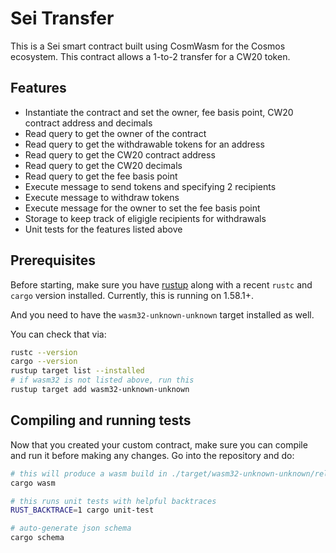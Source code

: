 # Sei Transfer

This is a Sei smart contract built using CosmWasm for the Cosmos ecosystem. This contract allows a 1-to-2 transfer for a CW20 token.

## Features

- Instantiate the contract and set the owner, fee basis point, CW20 contract address and decimals
- Read query to get the owner of the contract
- Read query to get the withdrawable tokens for an address
- Read query to get the CW20 contract address
- Read query to get the CW20 decimals
- Read query to get the fee basis point
- Execute message to send tokens and specifying 2 recipients
- Execute message to withdraw tokens
- Execute message for the owner to set the fee basis point
- Storage to keep track of eligigle recipients for withdrawals
- Unit tests for the features listed above

## Prerequisites

Before starting, make sure you have [rustup](https://rustup.rs/) along with a
recent `rustc` and `cargo` version installed. Currently, this is running on 1.58.1+.

And you need to have the `wasm32-unknown-unknown` target installed as well.

You can check that via:

```sh
rustc --version
cargo --version
rustup target list --installed
# if wasm32 is not listed above, run this
rustup target add wasm32-unknown-unknown
```

## Compiling and running tests

Now that you created your custom contract, make sure you can compile and run it before
making any changes. Go into the repository and do:

```sh
# this will produce a wasm build in ./target/wasm32-unknown-unknown/release/YOUR_NAME_HERE.wasm
cargo wasm

# this runs unit tests with helpful backtraces
RUST_BACKTRACE=1 cargo unit-test

# auto-generate json schema
cargo schema
```
